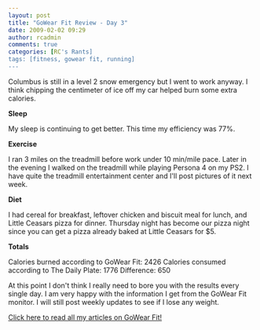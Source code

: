 ```yaml
---
layout: post
title: "GoWear Fit Review - Day 3"
date: 2009-02-02 09:29
author: rcadmin
comments: true
categories: [RC's Rants]
tags: [fitness, gowear fit, running]
---
```

Columbus is still in a level 2 snow emergency but I went to work anyway. I think chipping the centimeter of ice off my car helped burn some extra calories.

<strong>Sleep</strong>

My sleep is continuing to get better. This time my efficiency was 77%.

<strong>Exercise</strong>

I ran 3 miles on the treadmill before work under 10 min/mile pace. Later in the evening I walked on the treadmill while playing Persona 4 on my PS2. I have quite the treadmill entertainment center and I'll post pictures of it next week.

<strong>Diet</strong>

I had cereal for breakfast, leftover chicken and biscuit meal for lunch, and Little Ceasars pizza for dinner. Thursday night has become our pizza night since you can get a pizza already baked at Little Ceasars for $5.

<strong>Totals</strong>

Calories burned according to GoWear Fit: 2426
Calories consumed according to The Daily Plate: 1776
Difference: 650

At this point I don't think I really need to bore you with the results every single day. I am very happy with the information I get from the GoWear Fit monitor. I will still post weekly updates to see if I lose any weight.

<a href="../../tag/gowear-fit/">Click here to read all my articles on GoWear Fit!</a>
